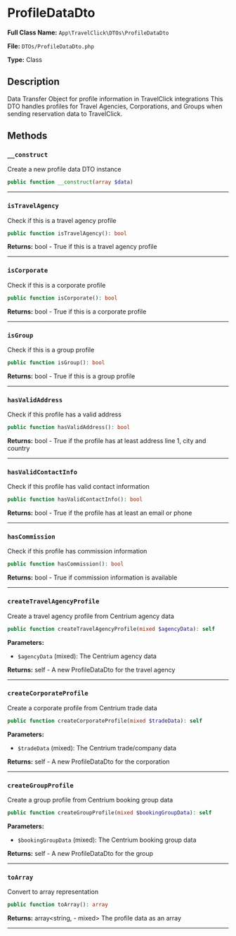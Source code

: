 # ProfileDataDto

**Full Class Name:** `App\TravelClick\DTOs\ProfileDataDto`

**File:** `DTOs/ProfileDataDto.php`

**Type:** Class

## Description

Data Transfer Object for profile information in TravelClick integrations
This DTO handles profiles for Travel Agencies, Corporations, and Groups
when sending reservation data to TravelClick.

## Methods

### `__construct`

Create a new profile data DTO instance

```php
public function __construct(array $data)
```

---

### `isTravelAgency`

Check if this is a travel agency profile

```php
public function isTravelAgency(): bool
```

**Returns:** bool - True if this is a travel agency profile

---

### `isCorporate`

Check if this is a corporate profile

```php
public function isCorporate(): bool
```

**Returns:** bool - True if this is a corporate profile

---

### `isGroup`

Check if this is a group profile

```php
public function isGroup(): bool
```

**Returns:** bool - True if this is a group profile

---

### `hasValidAddress`

Check if this profile has a valid address

```php
public function hasValidAddress(): bool
```

**Returns:** bool - True if the profile has at least address line 1, city and country

---

### `hasValidContactInfo`

Check if this profile has valid contact information

```php
public function hasValidContactInfo(): bool
```

**Returns:** bool - True if the profile has at least an email or phone

---

### `hasCommission`

Check if this profile has commission information

```php
public function hasCommission(): bool
```

**Returns:** bool - True if commission information is available

---

### `createTravelAgencyProfile`

Create a travel agency profile from Centrium agency data

```php
public function createTravelAgencyProfile(mixed $agencyData): self
```

**Parameters:**

- `$agencyData` (mixed): The Centrium agency data

**Returns:** self - A new ProfileDataDto for the travel agency

---

### `createCorporateProfile`

Create a corporate profile from Centrium trade data

```php
public function createCorporateProfile(mixed $tradeData): self
```

**Parameters:**

- `$tradeData` (mixed): The Centrium trade/company data

**Returns:** self - A new ProfileDataDto for the corporation

---

### `createGroupProfile`

Create a group profile from Centrium booking group data

```php
public function createGroupProfile(mixed $bookingGroupData): self
```

**Parameters:**

- `$bookingGroupData` (mixed): The Centrium booking group data

**Returns:** self - A new ProfileDataDto for the group

---

### `toArray`

Convert to array representation

```php
public function toArray(): array
```

**Returns:** array<string, - mixed> The profile data as an array

---

